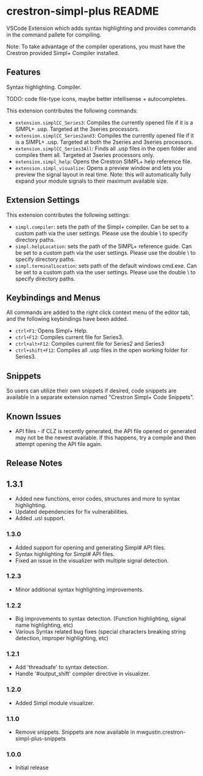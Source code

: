 # crestron-simpl-plus README

VSCode Extension which adds syntax highlighting and provides commands in the command pallete for compiling.

Note: To take advantage of the compiler operations, you must have the Crestron provided Simpl+ Compiler installed.

## Features

Syntax highlighting. Compiler.

TODO: code file-type icons, maybe better intellisense + autocompletes.

This extension contributes the following commands:

-   `extension.simplCC_Series3`: Compiles the currently opened file if it is a SIMPL+ .usp. Targeted at the 3series processors.
-   `extension.simplCC_Series2and3`: Compiles the currently opened file if it is a SIMPL+ .usp. Targeted at both the 2series and 3series processors.
-   `extension.simplCC_Series3All`: Finds all .usp files in the open folder and compiles them all. Targeted at 3series processors only.
-   `extension.simpl_help`: Opens the Crestron SIMPL+ help reference file.
-   `extension.simpl_visualize`: Opens a preview window and lets you preview the signal layout in real time. Note: this will automatically fully expand your module signals to their maximum available size.

## Extension Settings

This extension contributes the following settings:

-   `simpl.compiler`: sets the path of the Simpl+ compiler. Can be set to a custom path via the user settings. Please use the double \ to specify directory paths.
-   `simpl.helpLocation`: sets the path of the SIMPL+ reference guide. Can be set to a custom path via the user settings. Please use the double \ to specify directory paths.
-   `simpl.terminalLocation`: sets path of the default windows cmd.exe. Can be set to a custom path via the user settings. Please use the double \ to specify directory paths.

## Keybindings and Menus

All commands are added to the right click context menu of the editor tab, and the following keybindings have been added.

-   `ctrl+F1`: Opens Simpl+ Help.
-   `ctrl+F12`: Compiles current file for Series3.
-   `ctrl+alt+F12`: Compiles current file for Series2 and Series3
-   `ctrl+shift+F12`: Compiles all .usp files in the open working folder for Series3.

## Snippets

So users can utilize their own snippets if desired, code snippets are available in a separate extension named "Crestron Simpl+ Code Snippets".

## Known Issues

-   API files - if CLZ is recently generated, the API file opened or generated may not be the newest available. If this happens, try a compile and then attempt opening the API file again.

## Release Notes

## 1.3.1

-   Added new functions, error codes, structures and more to syntax highlighting.
-   Updated dependencies for fix vulnerabilities.
-   Added .usl support.

### 1.3.0

-   Added support for opening and generating Simpl# API files.
-   Syntax highlighting for Simpl# API files.
-   Fixed an issue in the visualizer with multiple signal detection.

### 1.2.3

-   Minor additional syntax highlighting improvements.

### 1.2.2

-   Big improvements to syntax detection. (Function highlighting, signal name highlighting, etc)
-   Various Syntax related bug fixes (special characters breaking string detection, improper highlighting, etc)

### 1.2.1

-   Add 'threadsafe' to syntax detection.
-   Handle '#output_shift' compiler directive in visualizer.

### 1.2.0

-   Added Simpl module visualizer.

### 1.1.0

-   Remove snippets. Snippets are now available in mwgustin.crestron-simpl-plus-snippets

### 1.0.0

-   Initial release
